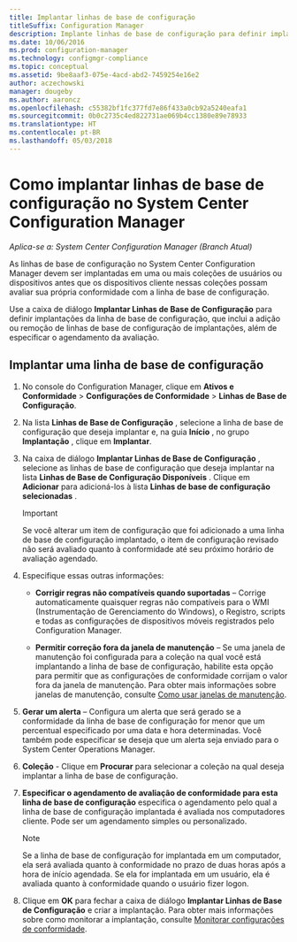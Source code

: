 ```yaml
---
title: Implantar linhas de base de configuração
titleSuffix: Configuration Manager
description: Implante linhas de base de configuração para definir implantações da linha de base de configuração e para adicionar ou remover linhas de base de configuração de implantações.
ms.date: 10/06/2016
ms.prod: configuration-manager
ms.technology: configmgr-compliance
ms.topic: conceptual
ms.assetid: 9be8aaf3-075e-4acd-abd2-7459254e16e2
author: aczechowski
manager: dougeby
ms.author: aaroncz
ms.openlocfilehash: c55382bf1fc377fd7e86f433a0cb92a5240eafa1
ms.sourcegitcommit: 0b0c2735c4ed822731ae069b4cc1380e89e78933
ms.translationtype: HT
ms.contentlocale: pt-BR
ms.lasthandoff: 05/03/2018
---
```

# <a name="how-to-deploy-configuration-baselines-in-system-center-configuration-manager"></a>Como implantar linhas de base de configuração no System Center Configuration Manager

*Aplica-se a: System Center Configuration Manager (Branch Atual)*

As linhas de base de configuração no System Center Configuration Manager devem ser implantadas em uma ou mais coleções de usuários ou dispositivos antes que os dispositivos cliente nessas coleções possam avaliar sua própria conformidade com a linha de base de configuração.  

Use a caixa de diálogo **Implantar Linhas de Base de Configuração** para definir implantações da linha de base de configuração, que inclui a adição ou remoção de linhas de base de configuração de implantações, além de especificar o agendamento da avaliação.  

## <a name="deploy-a-configuration-baseline"></a>Implantar uma linha de base de configuração  

1.  No console do Configuration Manager, clique em **Ativos e Conformidade** > **Configurações de Conformidade** > **Linhas de Base de Configuração**.  

3.  Na lista **Linhas de Base de Configuração** , selecione a linha de base de configuração que deseja implantar e, na guia **Início** , no grupo **Implantação** , clique em **Implantar**.  

4.  Na caixa de diálogo **Implantar Linhas de Base de Configuração** , selecione as linhas de base de configuração que deseja implantar na lista **Linhas de Base de Configuração Disponíveis** . Clique em **Adicionar** para adicioná-los à lista **Linhas de base de configuração selecionadas** .  

    > [!IMPORTANT]  
    >  Se você alterar um item de configuração que foi adicionado a uma linha de base de configuração implantado, o item de configuração revisado não será avaliado quanto à conformidade até seu próximo horário de avaliação agendado.  

5.  Especifique essas outras informações:  

    -   **Corrigir regras não compatíveis quando suportadas** – Corrige automaticamente quaisquer regras não compatíveis para o WMI (Instrumentação de Gerenciamento do Windows), o Registro, scripts e todas as configurações de dispositivos móveis registrados pelo Configuration Manager.  

    -   **Permitir correção fora da janela de manutenção** – Se uma janela de manutenção foi configurada para a coleção na qual você está implantando a linha de base de configuração, habilite esta opção para permitir que as configurações de conformidade corrijam o valor fora da janela de manutenção. Para obter mais informações sobre janelas de manutenção, consulte [Como usar janelas de manutenção](/sccm/core/clients/manage/collections/use-maintenance-windows).  

6.  **Gerar um alerta** – Configura um alerta que será gerado se a conformidade da linha de base de configuração for menor que um percentual especificado por uma data e hora determinadas. Você também pode especificar se deseja que um alerta seja enviado para o System Center Operations Manager.  

7.  **Coleção** - Clique em **Procurar** para selecionar a coleção na qual deseja implantar a linha de base de configuração.  

8.  **Especificar o agendamento de avaliação de conformidade para esta linha de base de configuração** especifica o agendamento pelo qual a linha de base de configuração implantada é avaliada nos computadores cliente. Pode ser um agendamento simples ou personalizado.  

    > [!NOTE]  
    >  Se a linha de base de configuração for implantada em um computador, ela será avaliada quanto à conformidade no prazo de duas horas após a hora de início agendada. Se ela for implantada em um usuário, ela é avaliada quanto à conformidade quando o usuário fizer logon.  

9. Clique em **OK** para fechar a caixa de diálogo **Implantar Linhas de Base de Configuração** e criar a implantação. Para obter mais informações sobre como monitorar a implantação, consulte [Monitorar configurações de conformidade](/sccm/compliance/deploy-use/monitor-compliance-settings).  
